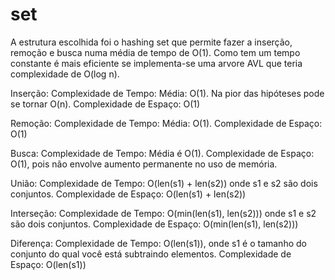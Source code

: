 # set
A estrutura escolhida foi o hashing set que permite fazer a inserção, remoção e busca numa média de tempo de O(1). Como tem um tempo constante é mais eficiente se implementa-se uma arvore AVL que teria complexidade de O(log n).

Inserção:
Complexidade de Tempo: Média: O(1). Na pior das hipóteses pode se tornar O(n).
Complexidade de Espaço: O(1)

Remoção:
Complexidade de Tempo: Média: O(1). 
Complexidade de Espaço: O(1)

Busca:
Complexidade de Tempo: Média é O(1).
Complexidade de Espaço: O(1), pois não envolve aumento permanente no uso de memória.

União:
Complexidade de Tempo: O(len(s1) + len(s2)) onde s1 e s2 são dois conjuntos.
Complexidade de Espaço: O(len(s1) + len(s2))

Interseção:
Complexidade de Tempo: O(min(len(s1), len(s2))) onde s1 e s2 são dois conjuntos.
Complexidade de Espaço: O(min(len(s1), len(s2)))

Diferença:
Complexidade de Tempo: O(len(s1)), onde s1 é o tamanho do conjunto do qual você está subtraindo elementos.
Complexidade de Espaço: O(len(s1))
